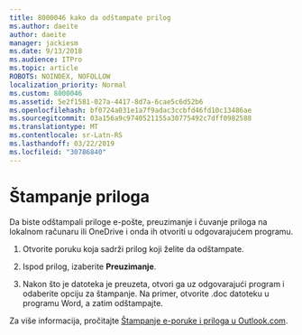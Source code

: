 ```yaml
---
title: 8000046 kako da odštampate prilog
ms.author: daeite
author: daeite
manager: jackiesm
ms.date: 9/13/2018
ms.audience: ITPro
ms.topic: article
ROBOTS: NOINDEX, NOFOLLOW
localization_priority: Normal
ms.custom: 8000046
ms.assetid: 5e2f1581-027a-4417-8d7a-6cae5c6d52b6
ms.openlocfilehash: bf0724a031e1a7f9adac3ccbfd46fd10c13486ae
ms.sourcegitcommit: 03a156a9c9740521155a30775492c7dff0982588
ms.translationtype: MT
ms.contentlocale: sr-Latn-RS
ms.lasthandoff: 03/22/2019
ms.locfileid: "30786840"
---
```

# <a name="print-an-attachment"></a>Štampanje priloga

Da biste odštampali priloge e-pošte, preuzimanje i čuvanje priloga na lokalnom računaru ili OneDrive i onda ih otvoriti u odgovarajućem programu.
  
1. Otvorite poruku koja sadrži prilog koji želite da odštampate.
    
2. Ispod prilog, izaberite **Preuzimanje**. 
    
3. Nakon što je datoteka je preuzeta, otvori ga uz odgovarajući program i odaberite opciju za štampanje. Na primer, otvorite .doc datoteku u programu Word, a zatim odštampajte.
    
Za više informacija, pročitajte [Štampanje e-poruke i priloga u Outlook.com](https://go.microsoft.com/fwlink/?linkid=2021110&amp;clcid=0x409).
  

